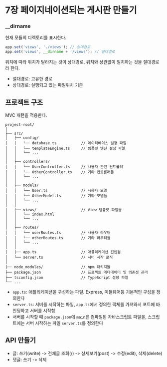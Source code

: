 # 7장 페이지네이션되는 게시판 만들기

### __dirname

현재 모듈의 디렉토리를 표시한다.

```typescript
app.set('views', './views'); // 상대경로
app.set('views', __dirname + '/views'); // 절대경로
```

위치에 따라 위치가 달라지는 것이 상대경로, 위치와 상관없이 일치하는 것을 절대경로라 한다.

- 절대경로: 고유한 경로
- 상대경로: 실행되고 있는 파일위치 기준

## 프로젝트 구조

MVC 패턴을 적용한다.

```text
project-root/
│
├── src/
│   ├── config/
│   │   └── database.ts           // 데이터베이스 설정 파일
│   │   └── templateEngine.ts     // 템플릿 엔진 설정 파일
│   │   └── ...
│   │
│   ├── controllers/
│   │   └── UserController.ts     // 사용자 관련 컨트롤러
│   │   └── OtherController.ts    // 기타 컨트롤러들
│   │   └── ...
│   │
│   ├── models/
│   │   └── User.ts               // 사용자 모델
│   │   └── OtherModel.ts         // 기타 모델들
│   │   └── ...
│   │
│   ├── views/                    // View 템플릿 파일들
│   │   └── index.html
│   │   └── ...
│   │
│   ├── routes/
│   │   └── userRoutes.ts         // 사용자 라우터
│   │   └── otherRoutes.ts        // 기타 라우터들
│   │   └── ...
│   │
│   ├── app.ts                    // 애플리케이션 진입점
│   └── server.ts                 // 서버 시작 로직
│
├── node_modules/                 // npm 패키지들
├── package.json                  // 프로젝트 메타데이터 및 의존성 관리
├── tsconfig.json                 // TypeScript 설정 파일
└── ...
```

- `app.ts`: 애플리케이션을 구성하는 파일. Express, 미들웨어등 기본적인 구성을 정의한다
- `server.ts`: 서버를 시작하는 파일, `app.ts`에서 정의한 객체를 가져와서 포트에 바인딩하고 서버를 시작함
- 서버를 시작할 때 `package.json`에 `main`은 컴파일된 자바스크립트 파일을, 스크립트에는 서버 시작하는 파일 `server.ts`를 정의한다

## API 만들기

- 글: 쓰기(write) -> 전체글 조회(/) -> 상세보기(post) -> 수정(edit), 삭제(delete)
- 댓글: 쓰기 -> 삭제
